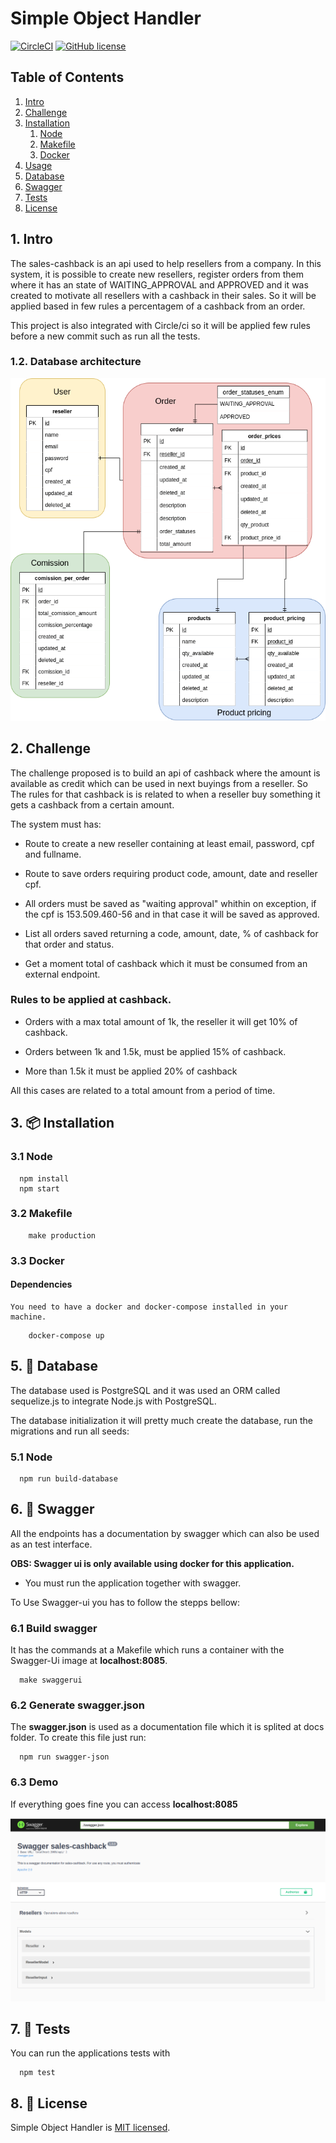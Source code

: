 # Simple Object Handler

[![CircleCI](https://circleci.com/gh/cdjohnnatha/sales-cashback.svg?style=shield)](https://circleci.com/gh/cdjohnnatha/sales-cashback)
[![GitHub license](https://img.shields.io/github/license/Naereen/StrapDown.js.svg)](https://circleci.com/gh/cdjohnnatha/sales-cashback/LICENSE)

## Table of Contents

<!-- vscode-markdown-toc -->
1. [Intro](#Intro)
2. [Challenge](#Intro)
3. [Installation](#Installation)
    1. [Node](#Node)
    2. [Makefile](#Makefile)
    3. [Docker](#Docker)
4. [Usage](#Usage)
5. [Database](#Database)
6. [Swagger](#Swagger)
7. [Tests](#Tests)
8. [License](#License)


## 1. <a name='Intro'></a>Intro

The sales-cashback is an api used to help resellers from a company. In this system, it is possible to create new resellers, register orders from them where it has an state of WAITING_APPROVAL and APPROVED and it was created to motivate all resellers with a cashback in their sales. So it will be applied based in few rules a percentagem of a cashback from an order.

This project is also integrated with Circle/ci so it will be applied few rules before a new commit such as run all the tests.

### 1.2. Database architecture

![picture](public/images/BdGrupoBoticario.png)

## 2. <a name='Challenge'></a>Challenge

The challenge proposed is to build an api of cashback where the amount is available 
as credit which can be used in next buyings from a reseller. So The rules for that cashback
is is related to when a reseller buy something it gets a cashback from a certain amount.

The system must has:

*   Route to create a new reseller containing at least email, password, cpf and fullname.

*   Route to save orders requiring product code, amount, date and reseller cpf.

*   All orders must be saved as "waiting approval" whithin on exception, if the cpf is 153.509.460-56 and in that case it will be saved as approved.

* List all orders saved returning a code, amount, date, % of cashback for that order and status.

* Get a moment total of cashback which it must be consumed from an external endpoint.

### Rules to be applied at cashback.

* Orders with a max total amount of 1k, the reseller it will get 10% of cashback.

* Orders between 1k and 1.5k, must be applied 15% of cashback.

* More than 1.5k it must be applied 20% of cashback

All this cases are related to a total amount from a period of time.


## 3. 📦 <a name='Installation'></a>Installation


### 3.1 Node
```
  npm install
  npm start
```

### 3.2 Makefile
```
    make production
```
### 3.3 Docker

#### Dependencies

    You need to have a docker and docker-compose installed in your machine.

```
    docker-compose up
```

## 5. 📖 <a name='Database'></a>Database

The database used is PostgreSQL and it was used an ORM called sequelize.js to integrate Node.js with PostgreSQL.


The database initialization it will pretty much create the database, run the migrations and run all seeds:

### 5.1 Node

```
  npm run build-database
```


## 6. 📄 <a name='Swagger'></a>Swagger

All the endpoints has a documentation by swagger which can also be used as an test interface.

**OBS: Swagger ui is only available using docker for this application.**

* You must run the application together with swagger.

To Use Swagger-ui you has to follow the stepps bellow:

### 6.1 Build swagger

It has the commands at a Makefile which runs a container with the Swagger-Ui image at **localhost:8085**.

```
  make swaggerui
```

### 6.2 Generate swagger.json

The **swagger.json** is used as a documentation file which it is splited at docs folder. To create this file just run:

```
  npm run swagger-json
```

### 6.3 Demo

If everything goes fine you can access **localhost:8085**

![picture](public/images/swagger.png)


## 7. 📄 <a name='Tests'></a>Tests

You can run the applications tests with

```
  npm test
```

## 8. 📄 <a name='License'></a>License
Simple Object Handler is [MIT licensed](./LICENSE).
